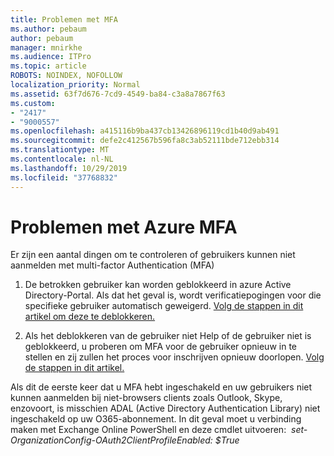 ```yaml
---
title: Problemen met MFA
ms.author: pebaum
author: pebaum
manager: mnirkhe
ms.audience: ITPro
ms.topic: article
ROBOTS: NOINDEX, NOFOLLOW
localization_priority: Normal
ms.assetid: 63f7d676-7cd9-4549-ba84-c3a8a7867f63
ms.custom:
- "2417"
- "9000557"
ms.openlocfilehash: a415116b9ba437cb13426896119cd1b40d9ab491
ms.sourcegitcommit: defe2c412567b596fa8c3ab52111bde712ebb314
ms.translationtype: MT
ms.contentlocale: nl-NL
ms.lasthandoff: 10/29/2019
ms.locfileid: "37768832"
---
```

# <a name="issues-with-azure-mfa"></a>Problemen met Azure MFA
Er zijn een aantal dingen om te controleren of gebruikers kunnen niet aanmelden met multi-factor Authentication (MFA)

1. De betrokken gebruiker kan worden geblokkeerd in azure Active Directory-Portal. Als dat het geval is, wordt verificatiepogingen voor die specifieke gebruiker automatisch geweigerd. [Volg de stappen in dit artikel om deze te deblokkeren.](https://docs.microsoft.com/azure/active-directory/authentication/howto-mfa-mfasettings#block-and-unblock-users)

2. Als het deblokkeren van de gebruiker niet Help of de gebruiker niet is geblokkeerd, u proberen om MFA voor de gebruiker opnieuw in te stellen en zij zullen het proces voor inschrijven opnieuw doorlopen. [Volg de stappen in dit artikel.](https://docs.microsoft.com/azure/active-directory/authentication/howto-mfa-userdevicesettings#require-users-to-provide-contact-methods-again)

Als dit de eerste keer dat u MFA hebt ingeschakeld en uw gebruikers niet kunnen aanmelden bij niet-browsers clients zoals Outlook, Skype, enzovoort, is misschien ADAL (Active Directory Authentication Library) niet ingeschakeld op uw O365-abonnement. In dit geval moet u verbinding maken met Exchange Online PowerShell en deze cmdlet uitvoeren:  *set-OrganizationConfig-OAuth2ClientProfileEnabled: $True*